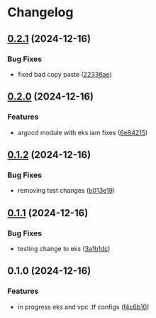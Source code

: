 # Changelog

## [0.2.1](https://github.com/sharing-fish/fish-platform-library/compare/v0.2.0...v0.2.1) (2024-12-16)


### Bug Fixes

* fixed bad copy paste ([22336ae](https://github.com/sharing-fish/fish-platform-library/commit/22336aee7c2e391931919a2c77d65688d622452f))

## [0.2.0](https://github.com/sharing-fish/fish-platform-library/compare/v0.1.2...v0.2.0) (2024-12-16)


### Features

* argocd module with eks iam fixes ([6e84215](https://github.com/sharing-fish/fish-platform-library/commit/6e84215aff9456d8990801f36177a177fa41e78e))

## [0.1.2](https://github.com/sharing-fish/fish-platform-library/compare/v0.1.1...v0.1.2) (2024-12-16)


### Bug Fixes

* removing test changes ([b013e19](https://github.com/sharing-fish/fish-platform-library/commit/b013e1954775163e3f07c43577763856bdf4201a))

## [0.1.1](https://github.com/sharing-fish/fish-platform-library/compare/v0.1.0...v0.1.1) (2024-12-16)


### Bug Fixes

* testing change to eks ([3a1b1dc](https://github.com/sharing-fish/fish-platform-library/commit/3a1b1dc49f96ae63d27d245abad17ed3510784cd))

## 0.1.0 (2024-12-16)


### Features

* in progress eks and vpc .tf configs ([f4c6b10](https://github.com/sharing-fish/fish-platform-library/commit/f4c6b10ed7c5200f3e5b7bb02aa23666c40429d1))
